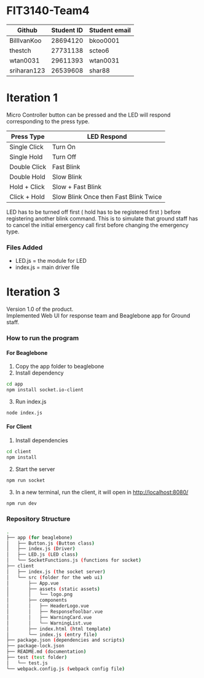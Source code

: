 # FIT3140-Team4

| Github      | Student ID | Student email |
| ----------- | ---------- | ------------- |
| BillIvanKoo |   28694120 |      bkoo0001 |
| thestch     |   27731138 |        scteo6 |
| wtan0031    |   29611393 |      wtan0031 |
| sriharan123 |   26539608 |        shar88 |

# Iteration 1
Micro Controller button can be pressed and the LED will respond corresponding to the press type.

| Press Type | LED Respond |
| ---------- | ----------- |
| Single Click | Turn On |
| Single Hold | Turn Off |
| Double Click | Fast Blink |
| Double Hold | Slow Blink |
| Hold + Click | Slow + Fast Blink |
| Click + Hold | Slow Blink Once then Fast Blink Twice |

LED has to be turned off first ( hold has to be registered first ) before registering another blink command.
This is to simulate that ground staff has to cancel the initial emergency call first before changing the emergency type.

### Files Added
* LED.js = the module for LED
* index.js = main driver file

# Iteration 3
Version 1.0 of the product. </br>
Implemented Web UI for response team and Beaglebone app for Ground staff.

### How to run the program
#### For Beaglebone
1. Copy the app folder to beaglebone
2. Install dependency
```bash
cd app
npm install socket.io-client
```
3. Run index.js
```bash
node index.js
```

#### For Client
1. Install dependencies
```bash
cd client
npm install
```
2. Start the server
```bash
npm run socket
```
3. In a new terminal, run the client, it will open in [http://localhost:8080/](http://localhost:8080/)
```bash
npm run dev
```

### Repository Structure
```bash
.
├── app (for beaglebone)
│   ├── Button.js (Button class)
│   ├── index.js (Driver)
│   ├── LED.js (LED class)
│   └── SocketFunctions.js (functions for socket)
├── client
│   ├── index.js (the socket server)
│   └── src (folder for the web ui)
│       ├── App.vue
│       ├── assets (static assets)
│       │   └── logo.png
│       ├── components
│       │   ├── HeaderLogo.vue
│       │   ├── ResponseToolbar.vue
│       │   ├── WarningCard.vue
│       │   └── WarningList.vue
│       ├── index.html (html template)
│       └── index.js (entry file)
├── package.json (dependencies and scripts)
├── package-lock.json
├── README.md (documentation)
├── test (test folder)
│   └── test.js
└── webpack.config.js (webpack config file)
```
